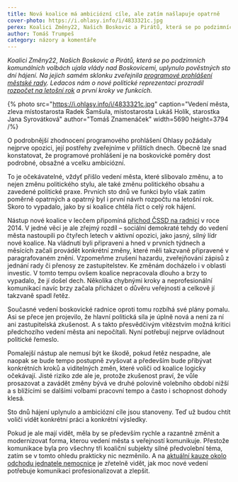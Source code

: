 ```yaml
---
title: Nová koalice má ambiciózní cíle, ale zatím našlapuje opatrně
cover-photo: https://i.ohlasy.info/i/4833321c.jpg
perex: Koalici Změny22, Našich Boskovic a Pirátů, která se po podzimních komunálních volbách ujala vlády nad Boskovicemi, uplynulo pověstných sto dní hájení.
author: Tomáš Trumpeš
category: názory a komentáře
---
```


*Koalici Změny22, Našich Boskovic a Pirátů, která se po podzimních komunálních volbách ujala vlády nad Boskovicemi, uplynulo pověstných sto dní hájení. Na jejich samém sklonku zveřejnila [programové prohlášení městské rady](https://ohlasy.info/clanky/2023/02/programove-prohlaseni.html). Ledacos nám o nové politické reprezentaci prozradil [rozpočet na letošní rok](https://ohlasy.info/clanky/2022/11/rozpocet.html) a první kroky ve funkcích.*

{% photo src="https://i.ohlasy.info/i/4833321c.jpg" caption="Vedení města, zleva místostarosta Radek Šamšula, místostarosta Lukáš Holík, starostka Jana Syrovátková" author="Tomáš Znamenáček" width=5690 height=3794 /%}

O podrobnější zhodnocení programového prohlášení Ohlasy požádaly nejprve opozici, její postřehy zveřejníme v příštích dnech. Obecně lze snad konstatovat, že programové prohlášení je na boskovické poměry dost podrobné, obsažné a vcelku ambiciózní.

To je očekávatelné, vždyť přišlo vedení města, které slibovalo změnu, a to nejen změnu politického stylu, ale také změnu politického obsahu a zavedené politické praxe. Prvních sto dnů ve funkci bylo však zatím poměrně opatrných a opatrný byl i první návrh rozpočtu na letošní rok. Skoro to vypadalo, jako by si koalice chtěla říct o celý rok hájení.

Nástup nové koalice v lecčem připomíná [příchod ČSSD na radnici](https://ohlasy.info/clanky/2015/02/rozhovor-hana-nedomova.html) v roce 2014. V jedné věci je ale zřejmý rozdíl – sociální demokraté tehdy do vedení města nastoupili po čtyřech letech v aktivní opozici, jako jasný, silný lídr nové koalice. Na vládnutí byli připraveni a hned v prvních týdnech a měsících začali provádět konkrétní změny, které měli takzvaně připravené v paragrafovaném znění. Vzpomeňme zrušení hazardu, zveřejňování zápisů z jednání rady či přenosy ze zastupitelstev. Ke změnám docházelo i v oblasti investic. V tomto tempu ovšem koalice nepracovala dlouho a brzy to vypadalo, že jí došel dech. Několika chybnými kroky a neprofesionální komunikací navíc brzy začala přicházet o důvěru veřejnosti a celkově jí takzvaně spadl řetěz.

Současné vedení boskovické radnice oproti tomu rozbíhá své plány pomalu. Asi se přece jen projevilo, že hlavní politická síla je úplně nová a není za ní ani zastupitelská zkušenost. A s takto přesvědčivým vítězstvím možná kritici předchozího vedení města ani nepočítali. Nyní potřebují nejprve ovládnout politické řemeslo.

Pomalejší nástup ale nemusí být ke škodě, pokud řetěz nespadne, ale naopak se bude tempo postupně zvyšovat a především bude přibývat konkrétních kroků a viditelných změn, které voliči od koalice logicky očekávají. Jisté riziko zde ale je, protože zkušenost praví, že vůle prosazovat a zavádět změny bývá ve druhé polovině volebního období nižší a s blížícími se dalšími volbami pracovní tempo a často i schopnost dohody klesá.

Sto dnů hájení uplynulo a ambiciózní cíle jsou stanoveny. Teď už budou chtít voliči vidět konkrétní práci a konkrétní výsledky. 

Pokud je ale mají vidět, měla by se především rychle a razantně změnit a modernizovat forma, kterou vedení města s veřejností komunikuje. Přestože komunikace byla pro všechny tři koaliční subjekty silné předvolební téma, zatím se v tomto ohledu prakticky nic nezměnilo. A na [aktuální kauze okolo odchodu jednatele nemocnice](https://ohlasy.info/clanky/2023/02/stepansky-odchod.html) je zřetelně vidět, jak moc nové vedení potřebuje komunikaci profesionalizovat a zlepšit.